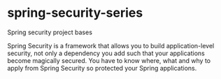 # spring-security-series
Spring security project bases 

Spring Security is a framework that allows you to build application-level security, not only a dependency you add such that your applications become magically secured. You have to know where, what and why to apply from Spring Security so protected your Spring applications.
